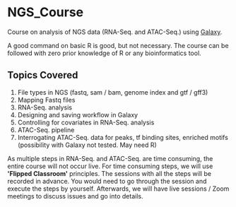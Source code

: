 # NGS_Course
Course on analysis of NGS data (RNA-Seq. and ATAC-Seq.) using [Galaxy](https://usegalaxy.eu/).

A good command on basic R is good, but not necessary. The course can be followed with zero prior knowledge of R or any bioinformatics tool.

## Topics Covered
1. File types in NGS (fastq, sam / bam, genome index and gtf / gff3)
2. Mapping Fastq files
3. RNA-Seq. analysis
4. Designing and saving workflow in Galaxy 
5. Controlling for covariates in RNA-Seq. analysis
6. ATAC-Seq. pipeline
7. Interrogating ATAC-Seq. data for peaks, tf binding sites, enriched motifs (possibility with Galaxy not tested. May need R) 

As multiple steps in RNA-Seq. and ATAC-Seq. are time consuming, the entire course will not occur live. For time consuming steps, we will use **'Flipped Classroom'** principles. The sessions with all the steps will be recorded in advance. You would need to go through the session and execute the steps by yourself. Afterwards, we will have live sessions / Zoom meetings to discuss issues and go into details.

